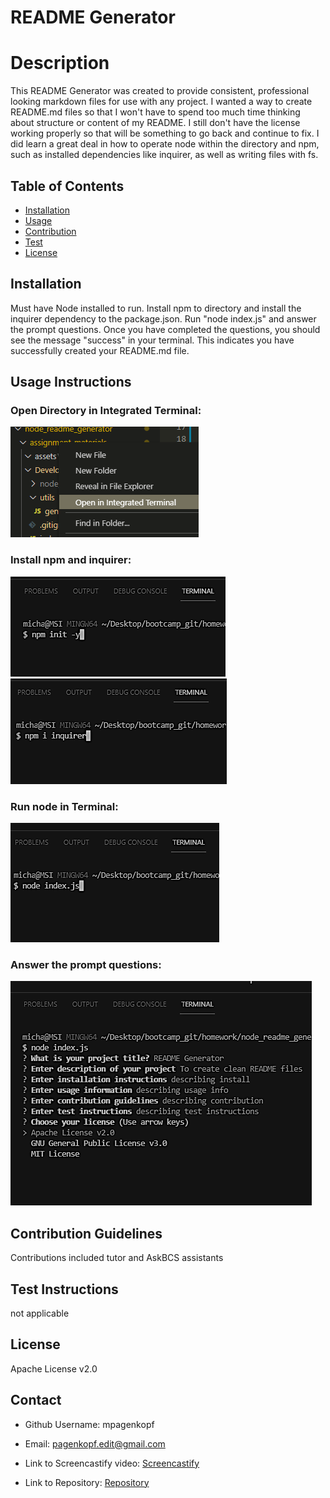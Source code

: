 # README Generator   

# Description

This README Generator was created to provide consistent, professional looking markdown files for use with any project. I wanted a way to create README.md files so that I won't have to spend too much time thinking about structure or content of my README. I still don't have the license working properly so that will be something to go back and continue to fix. I did learn a great deal in how to operate node within the directory and npm, such as installed dependencies like inquirer, as well as writing files with fs.

## Table of Contents

* [Installation](#Install)
* [Usage](#Usage-Instructions)
* [Contribution](#Contribution-Guidelines)
* [Test](#Test-Instructions)
* [License](#License)

## Installation

Must have Node installed to run. Install npm to directory and install the inquirer dependency to the package.json. Run "node index.js" and answer the prompt questions. Once you have completed the questions, you should see the message "success" in your terminal. This indicates you have successfully created your README.md file.

## Usage Instructions

### Open Directory in Integrated Terminal:

![Open Terminal](\Develop\assets\images\terminal_1.png)

### Install npm and inquirer:

![Install npm](\Develop\assets\images\init.png) ![Install Inquirer](\Develop\assets\images\inquirer.png)

### Run node in Terminal:

![Run Node](\Develop\assets\images\node-index.png)

### Answer the prompt questions:

![Answer prompts](\Develop\assets\images\prompts.png)

## Contribution Guidelines

Contributions included tutor and AskBCS assistants

## Test Instructions

not applicable

## License

Apache License v2.0

## Contact

* Github Username: mpagenkopf
* Email: pagenkopf.edit@gmail.com

* Link to Screencastify video: [Screencastify](https://drive.google.com/file/d/1851OA2wEchV9Y7gQXW122j1JeTL25qdJ/view)

* Link to Repository: [Repository](https://github.com/mjpagenkopf/node_readme_generator)
